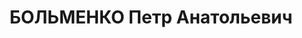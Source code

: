 ---
title: БОЛЬМЕНКО Петр Анатольевич
description: "1896 р. н., Сумська обл., с. Межиріч Лебединського р-ну, українець,\
  \ освіта середня, Дніпропетровська обл., м. Кривий Ріг, Начальник ветеринарної служби\
  \ 41 СД, військовий лікар 2 рангу \n  Арешт 28.08.1937. Військовою колегією Верховного\
  \ Суду СРСР 27.11.1937 за ст.ст. 54-1 «б», 54-8, 54-10, 54-11 КК УСРР засуджений\
  \ до ВМП. Розстріляний 28.11.1937 у м. Дніпропетровськ \n  Реабілітований 21.11.1957\
  \ військовою колегією Верховного Суду СРСР."
---